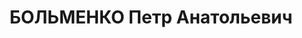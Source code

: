 ---
title: БОЛЬМЕНКО Петр Анатольевич
description: "1896 р. н., Сумська обл., с. Межиріч Лебединського р-ну, українець,\
  \ освіта середня, Дніпропетровська обл., м. Кривий Ріг, Начальник ветеринарної служби\
  \ 41 СД, військовий лікар 2 рангу \n  Арешт 28.08.1937. Військовою колегією Верховного\
  \ Суду СРСР 27.11.1937 за ст.ст. 54-1 «б», 54-8, 54-10, 54-11 КК УСРР засуджений\
  \ до ВМП. Розстріляний 28.11.1937 у м. Дніпропетровськ \n  Реабілітований 21.11.1957\
  \ військовою колегією Верховного Суду СРСР."
---